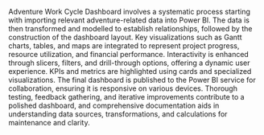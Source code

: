 Adventure Work Cycle Dashboard involves a systematic process starting with importing relevant adventure-related data into Power BI. 
The data is then transformed and modelled to establish relationships, followed by the construction of the dashboard layout. 
Key visualizations such as Gantt charts, tables, and maps are integrated to represent project progress, resource utilization, and financial performance. 
Interactivity is enhanced through slicers, filters, and drill-through options, offering a dynamic user experience. 
KPIs and metrics are highlighted using cards and specialized visualizations. 
The final dashboard is published to the Power BI service for collaboration, ensuring it is responsive on various devices. 
Thorough testing, feedback gathering, and iterative improvements contribute to a polished dashboard, and comprehensive documentation aids in understanding data sources,
transformations, and calculations for maintenance and clarity.
